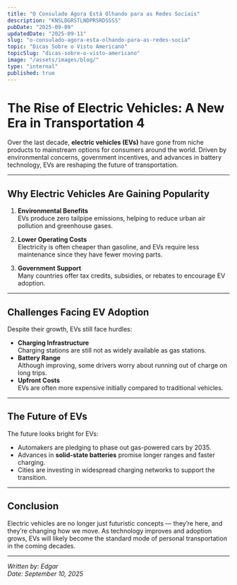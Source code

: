 ```yaml
---
title: "O Consulado Agora Está Olhando para as Redes Sociais"
description: "KNSLDGRSTLNDPRSRDSSSS"
pubDate: "2025-09-09"
updatedDate: "2025-09-11"
slug: "o-consulado-agora-esta-olhando-para-as-redes-socia"
topic: "Dicas Sobre o Visto Americano"
topicSlug: "dicas-sobre-o-visto-americano"
image: "/assets/images/blog/"
type: "internal"
published: true
---
```


# The Rise of Electric Vehicles: A New Era in Transportation 4

Over the last decade, **electric vehicles (EVs)** have gone from niche products to mainstream options for consumers around the world. Driven by environmental concerns, government incentives, and advances in battery technology, EVs are reshaping the future of transportation.

---

## Why Electric Vehicles Are Gaining Popularity

1. **Environmental Benefits**  
   EVs produce zero tailpipe emissions, helping to reduce urban air pollution and greenhouse gases.

2. **Lower Operating Costs**  
   Electricity is often cheaper than gasoline, and EVs require less maintenance since they have fewer moving parts.

3. **Government Support**  
   Many countries offer tax credits, subsidies, or rebates to encourage EV adoption.

---

## Challenges Facing EV Adoption

Despite their growth, EVs still face hurdles:

- **Charging Infrastructure**  
  Charging stations are still not as widely available as gas stations.  
- **Battery Range**  
  Although improving, some drivers worry about running out of charge on long trips.  
- **Upfront Costs**  
  EVs are often more expensive initially compared to traditional vehicles.

---

## The Future of EVs

The future looks bright for EVs:

- Automakers are pledging to phase out gas-powered cars by 2035.  
- Advances in **solid-state batteries** promise longer ranges and faster charging.  
- Cities are investing in widespread charging networks to support the transition.  

---

## Conclusion

Electric vehicles are no longer just futuristic concepts — they’re here, and they’re changing how we move. As technology improves and adoption grows, EVs will likely become the standard mode of personal transportation in the coming decades.

---

*Written by: Edgar*  
*Date: September 10, 2025*